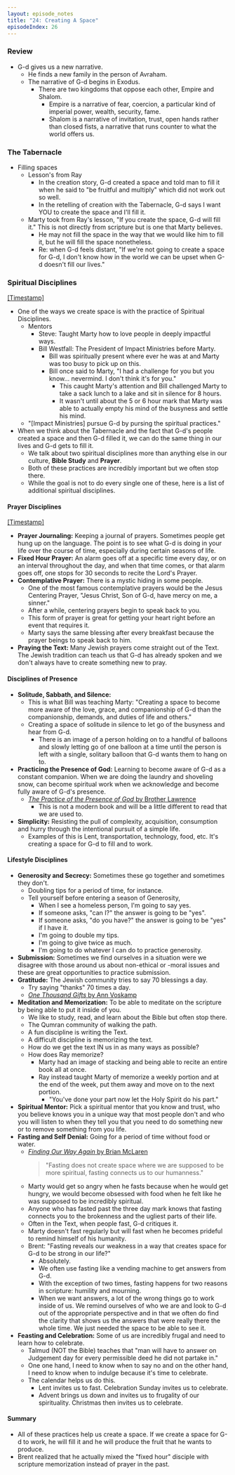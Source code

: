 ```yaml
---
layout: episode_notes
title: "24: Creating A Space"
episodeIndex: 26
---
```

### Review

- G-d gives us a new narrative.
  - He finds a new family in the person of Avraham.
  - The narrative of G-d begins in Exodus.
    - There are two kingdoms that oppose each other, Empire and Shalom.
      - Empire is a narrative of fear, coercion, a particular kind of imperial power, wealth, security, fame.
      - Shalom is a narrative of invitation, trust, open hands rather than closed fists, a narrative that runs counter to what the world offers us.

### The Tabernacle

- Filling spaces
  - Lesson's from Ray
    - In the creation story, G-d created a space and told man to fill it when he said to "be fruitful and multiply" which did not work out so well.
    - In the retelling of creation with the Tabernacle, G-d says I want YOU to create the space and I'll fill it.
  - Marty took from Ray's lesson, "If you create the space, G-d will fill it." This is not directly from scripture but is one that Marty believes.
    - He may not fill the space in the way that we would like him to fill it, but he will fill the space nonetheless.
    - Re: when G-d feels distant, "If we're not going to create a space for G-d, I don't know how in the world we can be upset when G-d doesn't fill our lives."

### Spiritual Disciplines

[[Timestamp]](https://www.bemadiscipleship.com/24?t=438)

- One of the ways we create space is with the practice of Spiritual Disciplines.
  - Mentors
    - Steve: Taught Marty how to love people in deeply impactful ways.
    - Bill Westfall: The President of Impact Ministries before Marty.
      - Bill was spiritually present where ever he was at and Marty was too busy to pick up on this.
      - Bill once said to Marty, "I had a challenge for you but you know... nevermind. I don't think it's for you." 
        - This caught Marty's attention and Bill challenged Marty to take a sack lunch to a lake and sit in silence for 8 hours.
        - It wasn't until about the 5 or 6 hour mark that Marty was able to actually empty his mind of the busyness and settle his mind.
  - "[Impact Ministries] pursue G-d by pursing the spiritual practices."
- When we think about the Tabernacle and the fact that G-d's people created a space and then G-d filled it, we can do the same thing in our lives and G-d gets to fill it.
  - We talk about two spiritual disciplines more than anything else in our culture, **Bible Study** and **Prayer**.
  - Both of these practices are incredibly important but we often stop there.
  - While the goal is not to do every single one of these, here is a list of additional spiritual disciplines.

#### Prayer Disciplines

[[Timestamp]](https://www.bemadiscipleship.com/24?t=1024)

- **Prayer Journaling:** Keeping a journal of prayers. Sometimes people get hung up on the language. The point is to see what G-d is doing in your life over the course of time, especially during certain seasons of life.
- **Fixed Hour Prayer:** An alarm goes off at a specific time every day, or on an interval throughout the day, and when that time comes, or that alarm goes off, one stops for 30 seconds to recite the Lord's Prayer.
- **Contemplative Prayer:** There is a mystic hiding in some people. 
  - One of the most famous contemplative prayers would be the Jesus Centering Prayer, "Jesus Christ, Son of G-d, have mercy on me, a sinner."
  - After a while, centering prayers begin to speak back to you.
  - This form of prayer is great for getting your heart right before an event that requires it.
  - Marty says the same blessing after every breakfast because the prayer beings to speak back to him.
- **Praying the Text:** Many Jewish prayers come straight out of the Text. The Jewish tradition can teach us that G-d has already spoken and we don't always have to create something new to pray.

#### Disciplines of Presence

- **Solitude, Sabbath, and Silence:**
  - This is what Bill was teaching Marty: "Creating a space to become more aware of the love, grace, and companionship of G-d than the companionship, demands, and duties of life and others."
  - Creating a space of solitude in silence to let go of the busyness and hear from G-d.
    - There is an image of a person holding on to a handful of balloons and slowly letting go of one balloon at a time until the person is left with a single, solitary balloon that G-d wants them to hang on to.
- **Practicing the Presence of God:** Learning to become aware of G-d as a constant companion. When we are doing the laundry and shoveling snow, can become spiritual work when we acknowledge and become fully aware of G-d's presence.
  - [*The Practice of the Presence of God* by Brother Lawrence](https://amzn.to/2nfl2h5)
    - This is not a modern book and will be a little different to read that we are used to.
- **Simplicity:** Resisting the pull of complexity, acquisition, consumption and hurry through the intentional pursuit of a simple life.
  - Examples of this is Lent, transportation, technology, food, etc. It's creating a space for G-d to fill and to work.

#### Lifestyle Disciplines

- **Generosity and Secrecy:** Sometimes these go together and sometimes they don't.
  - Doubling tips for a period of time, for instance.
  - Tell yourself before entering a season of Generosity,
    - When I see a homeless person, I'm going to say yes.
    - If someone asks, "can I?" the answer is going to be "yes".
    - If someone asks, "do you have?" the answer is going to be "yes" if I have it.
    - I'm going to double my tips.
    - I'm going to give twice as much.
    - I'm going to do whatever I can do to practice generosity.
- **Submission:** Sometimes we find ourselves in a situation were we disagree with those around us about non-ethical or -moral issues and these are great opportunities to practice submission.
- **Gratitude:** The Jewish community tries to say 70 blessings a day.
  - Try saying "thanks" 70 times a day.
  - [*One Thousand Gifts* by Ann Voskamp](https://amzn.to/2nFfpJU)
- **Meditation and Memorization:** To be able to meditate on the scripture by being able to put it inside of you.
  - We like to study, read, and learn about the Bible but often stop there.
  - The Qumran community of walking the path.
  - A fun discipline is writing the Text.
  - A difficult discipline is memorizing the text.
  - How do we get the text IN us in as many ways as possible?
  - How does Ray memorize?
    - Marty had an image of stacking and being able to recite an entire book all at once.
    - Ray instead taught Marty of memorize a weekly portion and at the end of the week, put them away and move on to the next portion.
      - "You've done your part now let the Holy Spirit do his part."
- **Spiritual Mentor:** Pick a spiritual mentor that you know and trust, who you believe knows you in a unique way that most people don't and who you will listen to when they tell you that you need to do something new or to remove something from you life.
- **Fasting and Self Denial:** Going for a period of time without food or water.
  - [*Finding Our Way Again* by Brian McLaren](https://amzn.to/2nLftII)
    > "Fasting does not create space where we are supposed to be more spiritual, fasting connects us to our humanness."
  - Marty would get so angry when he fasts because when he would get hungry, we would become obsessed with food when he felt like he was supposed to be incredibly spiritual.
  - Anyone who has fasted past the three day mark knows that fasting connects you to the brokenness and the ugliest parts of their life.
  - Often in the Text, when people fast, G-d critiques it.
  - Marty doesn't fast regularly but will fast when he becomes prideful to remind himself of his humanity.
  - Brent: "Fasting reveals our weakness in a way that creates space for G-d to be strong in our life?"
    - Absolutely.
    - We often use fasting like a vending machine to get answers from G-d.
    - With the exception of two times, fasting happens for two reasons in scripture: humility and mourning.
    - When we want answers, a lot of the wrong things go to work inside of us. We remind ourselves of who we are and look to G-d out of the appropriate perspective and in that we often do find the clarity that shows us the answers that were really there the whole time. We just needed the space to be able to see it.
- **Feasting and Celebration:** Some of us are incredibly frugal and need to learn how to celebrate.
  - Talmud (NOT the Bible) teaches that "man will have to answer on Judgement day for every permissible deed he did not partake in."
  - One one hand, I need to know when to say no and on the other hand, I need to know when to indulge because it's time to celebrate.
  - The calendar helps us do this.
    - Lent invites us to fast. Celebration Sunday invites us to celebrate.
    - Advent brings us down and invites us to frugality of our spirituality. Christmas then invites us to celebrate.

#### Summary

- All of these practices help us create a space. If we create a space for G-d to work, he will fill it and he will produce the fruit that he wants to produce.
- Brent realized that he actually mixed the "fixed hour" disciple with scripture memorization instead of prayer in the past.
